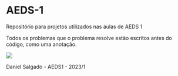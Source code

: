 # AEDS-1
Repositório para projetos utilizados nas aulas de AEDS 1

Todos os problemas que o problema resolve estão escritos antes do código, como uma anotação.

<img src = "https://images6.alphacoders.com/866/866193.jpg">

Daniel Salgado - AEDS1 - 2023/1
